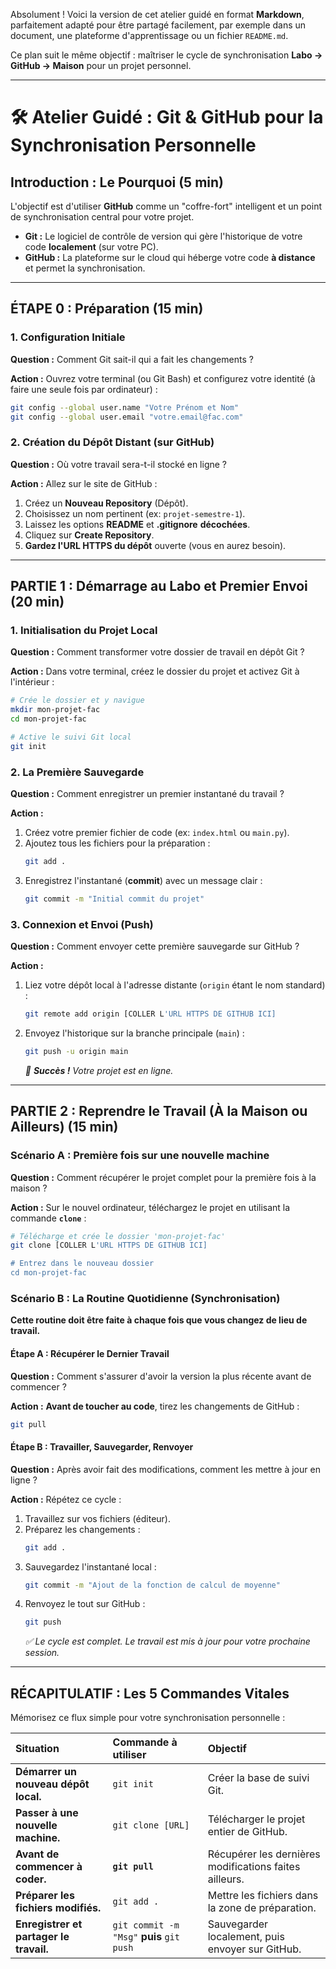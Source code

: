 Absolument \! Voici la version de cet atelier guidé en format **Markdown**, parfaitement adapté pour être partagé facilement, par exemple dans un document, une plateforme d'apprentissage ou un fichier `README.md`.

Ce plan suit le même objectif : maîtriser le cycle de synchronisation **Labo $\to$ GitHub $\to$ Maison** pour un projet personnel.

-----

# 🛠️ Atelier Guidé : Git & GitHub pour la Synchronisation Personnelle

## Introduction : Le Pourquoi (5 min)

L'objectif est d'utiliser **GitHub** comme un "coffre-fort" intelligent et un point de synchronisation central pour votre projet.

  * **Git :** Le logiciel de contrôle de version qui gère l'historique de votre code **localement** (sur votre PC).
  * **GitHub :** La plateforme sur le cloud qui héberge votre code **à distance** et permet la synchronisation.

-----

## ÉTAPE 0 : Préparation (15 min)

### 1\. Configuration Initiale

**Question :** Comment Git sait-il qui a fait les changements ?

**Action :** Ouvrez votre terminal (ou Git Bash) et configurez votre identité (à faire une seule fois par ordinateur) :

```bash
git config --global user.name "Votre Prénom et Nom"
git config --global user.email "votre.email@fac.com"
```

### 2\. Création du Dépôt Distant (sur GitHub)

**Question :** Où votre travail sera-t-il stocké en ligne ?

**Action :** Allez sur le site de GitHub :

1.  Créez un **Nouveau Repository** (Dépôt).
2.  Choisissez un nom pertinent (ex: `projet-semestre-1`).
3.  Laissez les options **README** et **.gitignore** **décochées**.
4.  Cliquez sur **Create Repository**.
5.  **Gardez l'URL HTTPS du dépôt** ouverte (vous en aurez besoin).

-----

## PARTIE 1 : Démarrage au Labo et Premier Envoi (20 min)

### 1\. Initialisation du Projet Local

**Question :** Comment transformer votre dossier de travail en dépôt Git ?

**Action :** Dans votre terminal, créez le dossier du projet et activez Git à l'intérieur :

```bash
# Crée le dossier et y navigue
mkdir mon-projet-fac
cd mon-projet-fac

# Active le suivi Git local
git init
```

### 2\. La Première Sauvegarde

**Question :** Comment enregistrer un premier instantané du travail ?

**Action :**

1.  Créez votre premier fichier de code (ex: `index.html` ou `main.py`).
2.  Ajoutez tous les fichiers pour la préparation :
    ```bash
    git add .
    ```
3.  Enregistrez l'instantané (**commit**) avec un message clair :
    ```bash
    git commit -m "Initial commit du projet"
    ```

### 3\. Connexion et Envoi (Push)

**Question :** Comment envoyer cette première sauvegarde sur GitHub ?

**Action :**

1.  Liez votre dépôt local à l'adresse distante (`origin` étant le nom standard) :
    ```bash
    git remote add origin [COLLER L'URL HTTPS DE GITHUB ICI]
    ```
2.  Envoyez l'historique sur la branche principale (`main`) :
    ```bash
    git push -u origin main
    ```
    *🎉 **Succès \!** Votre projet est en ligne.*

-----

## PARTIE 2 : Reprendre le Travail (À la Maison ou Ailleurs) (15 min)

### Scénario A : Première fois sur une nouvelle machine

**Question :** Comment récupérer le projet complet pour la première fois à la maison ?

**Action :** Sur le nouvel ordinateur, téléchargez le projet en utilisant la commande **`clone`** :

```bash
# Télécharge et crée le dossier 'mon-projet-fac'
git clone [COLLER L'URL HTTPS DE GITHUB ICI]

# Entrez dans le nouveau dossier
cd mon-projet-fac
```

### Scénario B : La Routine Quotidienne (Synchronisation)

**Cette routine doit être faite à chaque fois que vous changez de lieu de travail.**

#### Étape A : Récupérer le Dernier Travail

**Question :** Comment s'assurer d'avoir la version la plus récente avant de commencer ?

**Action :** **Avant de toucher au code**, tirez les changements de GitHub :

```bash
git pull
```

#### Étape B : Travailler, Sauvegarder, Renvoyer

**Question :** Après avoir fait des modifications, comment les mettre à jour en ligne ?

**Action :** Répétez ce cycle :

1.  Travaillez sur vos fichiers (éditeur).
2.  Préparez les changements :
    ```bash
    git add .
    ```
3.  Sauvegardez l'instantané local :
    ```bash
    git commit -m "Ajout de la fonction de calcul de moyenne"
    ```
4.  Renvoyez le tout sur GitHub :
    ```bash
    git push
    ```
    *✅ Le cycle est complet. Le travail est mis à jour pour votre prochaine session.*

-----

## RÉCAPITULATIF : Les 5 Commandes Vitales

Mémorisez ce flux simple pour votre synchronisation personnelle :

| Situation | Commande à utiliser | Objectif |
| :--- | :--- | :--- |
| **Démarrer un nouveau dépôt local.** | `git init` | Créer la base de suivi Git. |
| **Passer à une nouvelle machine.** | `git clone [URL]` | Télécharger le projet entier de GitHub. |
| **Avant de commencer à coder.** | **`git pull`** | Récupérer les dernières modifications faites ailleurs. |
| **Préparer les fichiers modifiés.** | `git add .` | Mettre les fichiers dans la zone de préparation. |
| **Enregistrer et partager le travail.** | `git commit -m "Msg"` **puis** `git push` | Sauvegarder localement, puis envoyer sur GitHub. |
